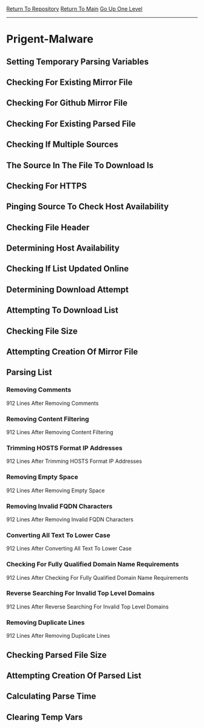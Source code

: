 [Return To Repository](https://github.com/deathbybandaid/piholeparser/)
[Return To Main](https://github.com/deathbybandaid/piholeparser/blob/master/RecentRunLogs/Mainlog.md)
[Go Up One Level](https://github.com/deathbybandaid/piholeparser/blob/master/RecentRunLogs/TopLevelScripts/30-Processing-Blacklists.md)
____________________________________
# Prigent-Malware
## Setting Temporary Parsing Variables
## Checking For Existing Mirror File
## Checking For Github Mirror File
## Checking For Existing Parsed File
## Checking If Multiple Sources
## The Source In The File To Download Is
## Checking For HTTPS
## Pinging Source To Check Host Availability
## Checking File Header
## Determining Host Availability
## Checking If List Updated Online
## Determining Download Attempt
## Attempting To Download List
## Checking File Size
## Attempting Creation Of Mirror File
## Parsing List
### Removing Comments
912 Lines After Removing Comments
### Removing Content Filtering
912 Lines After Removing Content Filtering
### Trimming HOSTS Format IP Addresses
912 Lines After Trimming HOSTS Format IP Addresses
### Removing Empty Space
912 Lines After Removing Empty Space
### Removing Invalid FQDN Characters
912 Lines After Removing Invalid FQDN Characters
### Converting All Text To Lower Case
912 Lines After Converting All Text To Lower Case
### Checking For Fully Qualified Domain Name Requirements
912 Lines After Checking For Fully Qualified Domain Name Requirements
### Reverse Searching For Invalid Top Level Domains
912 Lines After Reverse Searching For Invalid Top Level Domains
### Removing Duplicate Lines
912 Lines After Removing Duplicate Lines
## Checking Parsed File Size
## Attempting Creation Of Parsed List
## Calculating Parse Time
## Clearing Temp Vars
